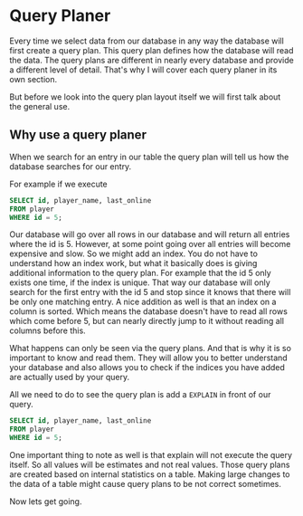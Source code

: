 # Query Planer

Every time we select data from our database in any way the database will first create a query plan. This query plan 
defines how the database will read the data. The query plans are different in nearly every database and provide a 
different level of detail. That's why I will cover each query planer in its own section.

But before we look into the query plan layout itself we will first talk about the general use.

## Why use a query planer

When we search for an entry in our table the query plan will tell us how the database searches for our entry.

For example if we execute

```sql
SELECT id, player_name, last_online
FROM player
WHERE id = 5;
```

Our database will go over all rows in our database and will return all entries where the id is 5. However, at some 
point going over all entries will become expensive and slow. So we might add an index. You do not have to understand 
how an index work, but what it basically does is giving additional information to the query plan. For example that 
the id 5 only exists one time, if the index is unique. That way our database will only search for the first entry 
with the id 5 and stop since it knows that there will be only one matching entry. A nice addition as well is that an 
index on a column is sorted. Which means the database doesn't have to read all rows which come before 5, but can 
nearly directly jump to it without reading all columns before this.

What happens can only be seen via the query plans. And that is why it is so important to know and read them. 
They will allow you to better understand your database and also allows you to check if the indices you have added 
are actually used by your query.

All we need to do to see the query plan is add a `EXPLAIN` in front of our query.

```sql
SELECT id, player_name, last_online
FROM player
WHERE id = 5;
```

One important thing to note as well is that explain will not execute the query itself. So all values will be 
estimates and not real values. Those query plans are created based on internal statistics on a table. Making large 
changes to the data of a table might cause query plans to be not correct sometimes.

Now lets get going.
